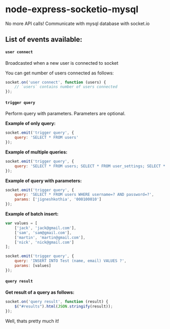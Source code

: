 # node-express-socketio-mysql

No more API calls! Communicate with mysql database with socket.io

## List of events available:

#### `user connect`
Broadcasted when a new user is connected to socket

You can get number of users connected as follows:

```javascript
socket.on('user connect', function (users) {
	// `users` contains number of users connected
});
```
#### `trigger query`
Perform query with parameters. Parameters are optional.

**Example of only query:**
```javascript
socket.emit('trigger query', {
	query: 'SELECT * FROM users'
});
```

**Example of multiple queries:**
```javascript
socket.emit('trigger query', {
	query: 'SELECT * FROM users; SELECT * FROM user_settings; SELECT * FROM user_phones;'
});
```

**Example of query with parameters:**
```javascript
socket.emit('trigger query', {
	query: 'SELECT * FROM users WHERE username=? AND password=?',
	params: ['jigneshkothia', '000100010']
});
```

**Example of batch insert:**
```javascript
var values = [
    ['jack', 'jack@gmail.com'],
    ['sam', 'sam@gmail.com'],
    ['martin', 'martin@gmail.com'],
    ['nick', 'nick@gmail.com']
];

socket.emit('trigger query', {
	query: 'INSERT INTO Test (name, email) VALUES ?',
	params: [values]
});
```
#### `query result`

**Get result of a query as follows:**

```javascript
socket.on('query result', function (result) {
	$("#results").html(JSON.stringify(result));
});
```

Well, thats pretty much it!
